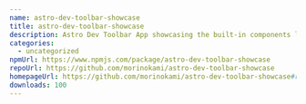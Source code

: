 ```yaml
---
name: astro-dev-toolbar-showcase
title: astro-dev-toolbar-showcase
description: Astro Dev Toolbar App showcasing the built-in components listed in the docs
categories:
  - uncategorized
npmUrl: https://www.npmjs.com/package/astro-dev-toolbar-showcase
repoUrl: https://github.com/morinokami/astro-dev-toolbar-showcase
homepageUrl: https://github.com/morinokami/astro-dev-toolbar-showcase#readme
downloads: 100
---
```

